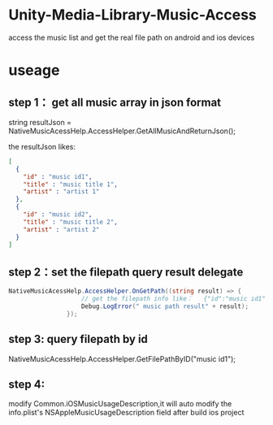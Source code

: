 # Unity-Media-Library-Music-Access
access the music list and get the real file path on android and ios devices

# useage
## step 1： get all music array in json format  
string resultJson = NativeMusicAcessHelp.AccessHelper.GetAllMusicAndReturnJson();  

the resultJson likes:  
```json
[
  {
	"id" : "music id1",
	"title" : "music title 1",
	"artist" : "artist 1"
  },
  {
	"id" : "music id2",
	"title" : "music title 2",
	"artist" : "artist 2"
  }
]
```

## step 2：set the filepath query result delegate  

```c#
NativeMusicAcessHelp.AccessHelper.OnGetPath((string result) => {
                    // get the filepath info like：   {"id":"music id1", "path":"musicFilePath"}
                    Debug.LogError(" music path result" + result);
                });
```
			
## step 3: query filepath by id
NativeMusicAcessHelp.AccessHelper.GetFilePathByID("music id1");


## step 4:   
modify Common.iOSMusicUsageDescription,it will auto modify the info.plist's NSAppleMusicUsageDescription field after build ios project
